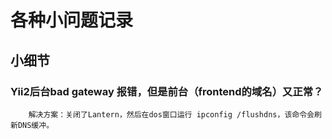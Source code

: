 各种小问题记录
===================================================
小细节
---------------------------------------------------
### Yii2后台bad gateway 报错，但是前台（frontend的域名）又正常？
		解决方案：关闭了Lantern，然后在dos窗口运行 ipconfig /flushdns，该命令会刷新DNS缓冲。
